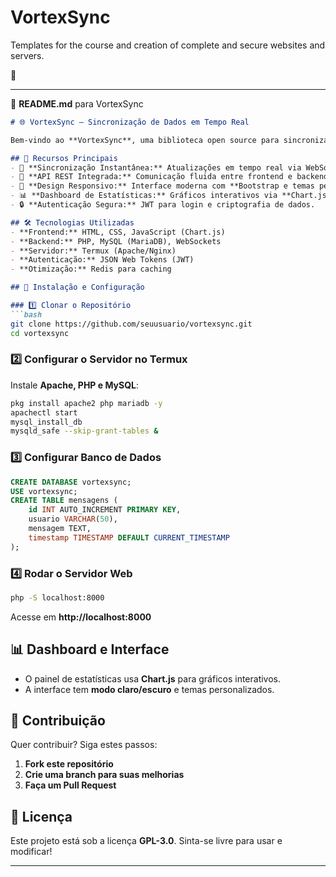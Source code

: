 # VortexSync
Templates for the course and creation of complete and secure websites and servers.

🚀  

---

📄 **README.md** para VortexSync  

```markdown
# 🌐 VortexSync – Sincronização de Dados em Tempo Real

Bem-vindo ao **VortexSync**, uma biblioteca open source para sincronização de dados em tempo real via **WebSockets e REST API**. Ideal para aplicações colaborativas, como editores compartilhados e dashboards dinâmicos.

## 📌 Recursos Principais
- 🚀 **Sincronização Instantânea:** Atualizações em tempo real via WebSockets.
- 🔗 **API REST Integrada:** Comunicação fluida entre frontend e backend.
- 🎨 **Design Responsivo:** Interface moderna com **Bootstrap e temas personalizados**.
- 📊 **Dashboard de Estatísticas:** Gráficos interativos via **Chart.js**.
- 🔒 **Autenticação Segura:** JWT para login e criptografia de dados.

## 🛠️ Tecnologias Utilizadas
- **Frontend:** HTML, CSS, JavaScript (Chart.js)
- **Backend:** PHP, MySQL (MariaDB), WebSockets
- **Servidor:** Termux (Apache/Nginx)
- **Autenticação:** JSON Web Tokens (JWT)
- **Otimização:** Redis para caching

## 🚀 Instalação e Configuração

### 1️⃣ Clonar o Repositório
```bash
git clone https://github.com/seuusuario/vortexsync.git
cd vortexsync
```

### 2️⃣ Configurar o Servidor no Termux
Instale **Apache, PHP e MySQL**:
```bash
pkg install apache2 php mariadb -y
apachectl start
mysql_install_db
mysqld_safe --skip-grant-tables &
```

### 3️⃣ Configurar Banco de Dados
```sql
CREATE DATABASE vortexsync;
USE vortexsync;
CREATE TABLE mensagens (
    id INT AUTO_INCREMENT PRIMARY KEY,
    usuario VARCHAR(50),
    mensagem TEXT,
    timestamp TIMESTAMP DEFAULT CURRENT_TIMESTAMP
);
```

### 4️⃣ Rodar o Servidor Web
```bash
php -S localhost:8000
```

Acesse em **http://localhost:8000**

## 📊 Dashboard e Interface
- O painel de estatísticas usa **Chart.js** para gráficos interativos.
- A interface tem **modo claro/escuro** e temas personalizados.

## 🤝 Contribuição
Quer contribuir? Siga estes passos:
1. **Fork este repositório**
2. **Crie uma branch para suas melhorias**
3. **Faça um Pull Request**

## 📜 Licença
Este projeto está sob a licença **GPL-3.0**. Sinta-se livre para usar e modificar!

---
